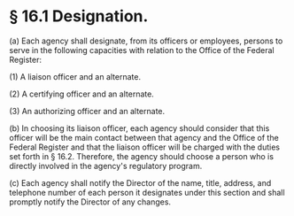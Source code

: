 # § 16.1   Designation.

(a) Each agency shall designate, from its officers or employees, persons to serve in the following capacities with relation to the Office of the Federal Register: 


(1) A liaison officer and an alternate. 


(2) A certifying officer and an alternate. 


(3) An authorizing officer and an alternate. 


(b) In choosing its liaison officer, each agency should consider that this officer will be the main contact between that agency and the Office of the Federal Register and that the liaison officer will be charged with the duties set forth in § 16.2. Therefore, the agency should choose a person who is directly involved in the agency's regulatory program. 


(c) Each agency shall notify the Director of the name, title, address, and telephone number of each person it designates under this section and shall promptly notify the Director of any changes. 




